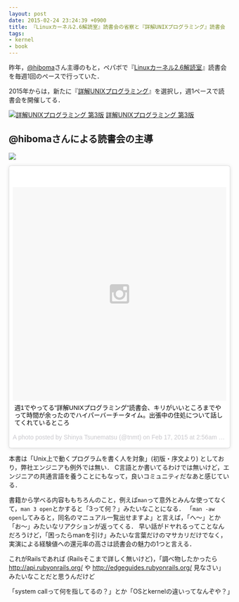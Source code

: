 ```yaml
---
layout: post
date: 2015-02-24 23:24:39 +0900
title: 『Linuxカーネル2.6解読室』読書会の省察と『詳解UNIXプログラミング』読書会
tags:
- kernel
- book
---
```

昨年，[@hiboma](https://twitter.com/hiboma)さん主導のもと，ペパボで『[Linuxカーネル2.6解読室](http://www.amazon.co.jp/exec/obidos/ASIN/4797338261/hifumiass-22/ref=nosim/)』読書会を毎週1回のペースで行っていた．

2015年からは，新たに『[詳解UNIXプログラミング](http://www.amazon.co.jp/exec/obidos/ASIN/B00KRB9U8K/hifumiass-22/ref=nosim/)』を選択し，週1ペースで読書会を開催してる．

[![詳解UNIXプログラミング 第3版](http://ecx.images-amazon.com/images/I/51L6CwNG11L._SL160_.jpg)](http://www.amazon.co.jp/exec/obidos/ASIN/B00KRB9U8K/hifumiass-22/ref=nosim/)
[詳解UNIXプログラミング 第3版](http://www.amazon.co.jp/exec/obidos/ASIN/B00KRB9U8K/hifumiass-22/ref=nosim/)

## @hibomaさんによる読書会の主導

![](/images/2015/02/21/whats-apue.png)

<blockquote class="instagram-media" data-instgrm-captioned data-instgrm-version="4" style=" background:#FFF; border:0; border-radius:3px; box-shadow:0 0 1px 0 rgba(0,0,0,0.5),0 1px 10px 0 rgba(0,0,0,0.15); margin: 1px; max-width:658px; padding:0; width:99.375%; width:-webkit-calc(100% - 2px); width:calc(100% - 2px);"><div style="padding:8px;"> <div style=" background:#F8F8F8; line-height:0; margin-top:40px; padding:50% 0; text-align:center; width:100%;"> <div style=" background:url(data:image/png;base64,iVBORw0KGgoAAAANSUhEUgAAACwAAAAsCAMAAAApWqozAAAAGFBMVEUiIiI9PT0eHh4gIB4hIBkcHBwcHBwcHBydr+JQAAAACHRSTlMABA4YHyQsM5jtaMwAAADfSURBVDjL7ZVBEgMhCAQBAf//42xcNbpAqakcM0ftUmFAAIBE81IqBJdS3lS6zs3bIpB9WED3YYXFPmHRfT8sgyrCP1x8uEUxLMzNWElFOYCV6mHWWwMzdPEKHlhLw7NWJqkHc4uIZphavDzA2JPzUDsBZziNae2S6owH8xPmX8G7zzgKEOPUoYHvGz1TBCxMkd3kwNVbU0gKHkx+iZILf77IofhrY1nYFnB/lQPb79drWOyJVa/DAvg9B/rLB4cC+Nqgdz/TvBbBnr6GBReqn/nRmDgaQEej7WhonozjF+Y2I/fZou/qAAAAAElFTkSuQmCC); display:block; height:44px; margin:0 auto -44px; position:relative; top:-22px; width:44px;"></div></div> <p style=" margin:8px 0 0 0; padding:0 4px;"> <a href="https://instagram.com/p/zMyEGFs854/" style=" color:#000; font-family:Arial,sans-serif; font-size:14px; font-style:normal; font-weight:normal; line-height:17px; text-decoration:none; word-wrap:break-word;" target="_top">週1でやってる&#34;詳解UNIXプログラミング&#34;読書会、キリがいいところまでやって時間が余ったのでハイパーバーチータイム。出張中の住処について話してくれているところ</a></p> <p style=" color:#c9c8cd; font-family:Arial,sans-serif; font-size:14px; line-height:17px; margin-bottom:0; margin-top:8px; overflow:hidden; padding:8px 0 7px; text-align:center; text-overflow:ellipsis; white-space:nowrap;">A photo posted by Shinya Tsunematsu (@tnmt) on <time style=" font-family:Arial,sans-serif; font-size:14px; line-height:17px;" datetime="2015-02-17T10:56:28+00:00">Feb 17, 2015 at 2:56am PST</time></p></div></blockquote>
<script async defer src="//platform.instagram.com/en_US/embeds.js"></script>

本書は「Unix上で動くプログラムを書く人を対象」(初版・序文より) としており，弊社エンジニアも例外では無い．
C言語とか書いてるわけでは無いけど，エンジニアの共通言語を養うことにもなって，良いコミュニティだなあと感じている．

書籍から学べる内容ももちろんのこと，例えば`man`って意外とみんな使ってなくて，`man 3 open`とかすると「3って何？」みたいなことになる．
「`man -aw open`してみると，同名のマニュアル一覧出せますよ」と言えば，「へ〜」とか「お〜」みたいなリアクションが返ってくる．
早い話がドヤれるってことなんだろうけど，「困ったらmanを引け」みたいな言葉だけのマサカリだけでなく，実演による経験値への還元率の高さは読書会の魅力の1つと言える．

これがRailsであれば (Railsそこまで詳しく無いけど)，「調べ物したかったら http://api.rubyonrails.org/ や http://edgeguides.rubyonrails.org/ 見なさい」みたいなことだと思うんだけど

「system callって何を指してるの？」とか「OSとkernelの違いってなんぞや？」

